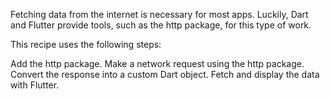 Fetching data from the internet is necessary for most apps. Luckily, Dart and Flutter provide tools, such as the http package, for this type of work.

This recipe uses the following steps:

Add the http package.
Make a network request using the http package.
Convert the response into a custom Dart object.
Fetch and display the data with Flutter.

